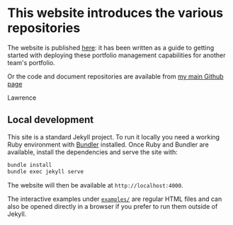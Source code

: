 # This website introduces the various repositories

The website is published [here](https://lawrencerowland.github.io): it has been written as a guide to getting started with deploying these portfolio management capabilities for another team's portfolio.  

Or the code and document repositories are available from [my main Github page](https://github.com/lawrencerowland)

Lawrence

## Local development

This site is a standard Jekyll project. To run it locally you need a working Ruby
environment with [Bundler](https://bundler.io/) installed. Once Ruby and
Bundler are available, install the dependencies and serve the site with:

```bash
bundle install
bundle exec jekyll serve
```

The website will then be available at `http://localhost:4000`.

The interactive examples under [`examples/`](examples/) are regular HTML files
and can also be opened directly in a browser if you prefer to run them outside
of Jekyll.
